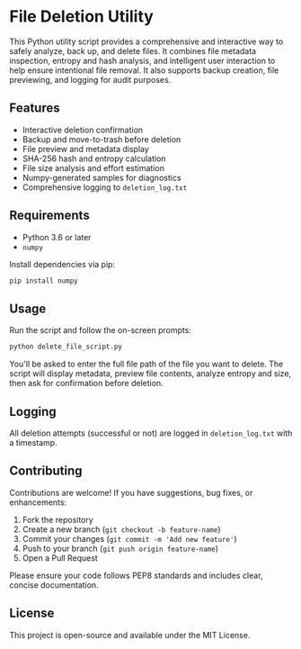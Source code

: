# File Deletion Utility

This Python utility script provides a comprehensive and interactive way to safely analyze, back up, and delete files. It combines file metadata inspection, entropy and hash analysis, and intelligent user interaction to help ensure intentional file removal. It also supports backup creation, file previewing, and logging for audit purposes.

## Features

* Interactive deletion confirmation
* Backup and move-to-trash before deletion
* File preview and metadata display
* SHA-256 hash and entropy calculation
* File size analysis and effort estimation
* Numpy-generated samples for diagnostics
* Comprehensive logging to `deletion_log.txt`

## Requirements

* Python 3.6 or later
* `numpy`

Install dependencies via pip:

```bash
pip install numpy
```

## Usage

Run the script and follow the on-screen prompts:

```bash
python delete_file_script.py
```

You'll be asked to enter the full file path of the file you want to delete. The script will display metadata, preview file contents, analyze entropy and size, then ask for confirmation before deletion.

## Logging

All deletion attempts (successful or not) are logged in `deletion_log.txt` with a timestamp.

## Contributing

Contributions are welcome! If you have suggestions, bug fixes, or enhancements:

1. Fork the repository
2. Create a new branch (`git checkout -b feature-name`)
3. Commit your changes (`git commit -m 'Add new feature'`)
4. Push to your branch (`git push origin feature-name`)
5. Open a Pull Request

Please ensure your code follows PEP8 standards and includes clear, concise documentation.

## License

This project is open-source and available under the MIT License.
